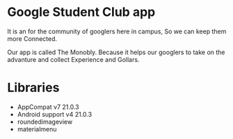 Google Student Club app
=======================

It is an for the community of googlers here in campus, So we can keep them more Connected.

Our app is called The Monobly. Because it helps our googlers to take on the advanture and collect Experience and Gollars.

Libraries
========================

- AppCompat v7 21.0.3
- Android support v4 21.0.3
- roundedimageview
- materialmenu
